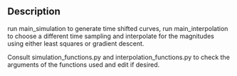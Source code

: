 ## Description

run main_simulation to generate time shifted curves, run main_interpolation to choose a different time sampling and interpolate for the magnitudes using either least squares or gradient descent.
 
Consult simulation_functions.py and interpolation_functions.py to check the arguments of the functions used and edit if desired.

